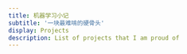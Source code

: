 ```yaml
---
title: 机器学习小记
subtitle: '一块最难啃的硬骨头'
display: Projects
description: List of projects that I am proud of
---
```


<SubNav/>

<ClientOnly>
  <Plum/>
</ClientOnly>

<ListPosts type="ML"/>
